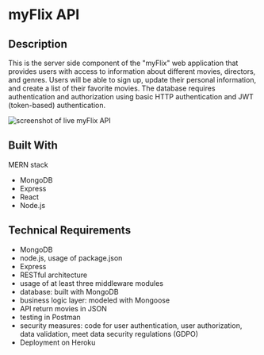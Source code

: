 # myFlix API

## Description

This is the server side component of the "myFlix" web application that provides users with access to information about
different movies, directors, and genres. Users will be able to sign up,
update their personal information, and create a list of their favorite movies.
The database requires authentication and authorization using basic HTTP authentication and JWT (token-based) authentication.

![screenshot of live myFlix API](https://user-images.githubusercontent.com/96999730/171469996-0ab8daa2-e363-421a-b037-e3b062a71b34.png)

## Built With

MERN stack

- MongoDB
- Express
- React
- Node.js

## Technical Requirements

- MongoDB
- node.js, usage of package.json
- Express
- RESTful architecture
- usage of at least three middleware modules
- database: built with MongoDB
- business logic layer: modeled with Mongoose
- API return movies in JSON
- testing in Postman
- security measures: code for user authentication, user authorization, data validation, meet data security regulations (GDPO)
- Deployment on Heroku
